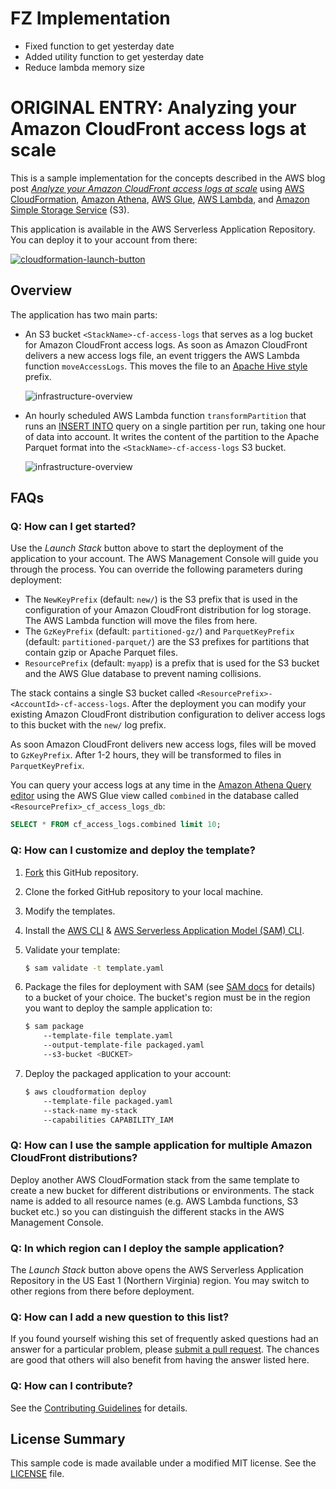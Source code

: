 # FZ Implementation
- Fixed function to get yesterday date
- Added utility function to get yesterday date
- Reduce lambda memory size

# ORIGINAL ENTRY: Analyzing your Amazon CloudFront access logs at scale

This is a sample implementation for the concepts described in the AWS blog post [_Analyze your Amazon CloudFront access logs at scale_](https://aws.amazon.com/blogs/big-data/analyze-your-amazon-cloudfront-access-logs-at-scale/) using
[AWS CloudFormation](https://aws.amazon.com/cloudformation/),
[Amazon Athena](https://aws.amazon.com/athena/),
[AWS Glue](https://aws.amazon.com/glue/),
[AWS Lambda](https://aws.amazon.com/lambda/), and
[Amazon Simple Storage Service](https://aws.amazon.com/s3/) (S3).

This application is available in the AWS Serverless Application Repository. You can deploy it to your account from there:

[![cloudformation-launch-button](https://s3.amazonaws.com/cloudformation-examples/cloudformation-launch-stack.png)](https://serverlessrepo.aws.amazon.com/#/applications/arn:aws:serverlessrepo:us-east-1:387304072572:applications~amazon-cloudfront-access-logs-queries)

## Overview

The application has two main parts:

- An S3 bucket `<StackName>-cf-access-logs` that serves as a log bucket for Amazon CloudFront access logs. As soon as Amazon CloudFront delivers a new access logs file, an event triggers the AWS Lambda function `moveAccessLogs`. This moves the file to an [Apache Hive style](https://cwiki.apache.org/confluence/display/Hive/LanguageManual+DDL#LanguageManualDDL-AlterPartition) prefix.

    ![infrastructure-overview](images/moveAccessLogs.png)

- An hourly scheduled AWS Lambda function `transformPartition` that runs an [INSERT INTO](https://docs.aws.amazon.com/athena/latest/ug/insert-into.html) query on a single partition per run, taking one hour of data into account. It writes the content of the partition to the Apache Parquet format into the `<StackName>-cf-access-logs` S3 bucket.

    ![infrastructure-overview](images/transformPartition.png)

## FAQs

### Q: How can I get started?

Use the _Launch Stack_ button above to start the deployment of the application to your account. The AWS Management Console will guide you through the process. You can override the following parameters during deployment:

- The `NewKeyPrefix` (default: `new/`) is the S3 prefix that is used in the configuration of your Amazon CloudFront distribution for log storage. The AWS Lambda function will move the files from here.
- The `GzKeyPrefix` (default: `partitioned-gz/`) and `ParquetKeyPrefix` (default: `partitioned-parquet/`) are the S3 prefixes for partitions that contain gzip or Apache Parquet files.
- `ResourcePrefix` (default: `myapp`) is a prefix that is used for the S3 bucket and the AWS Glue database to prevent naming collisions.

The stack contains a single S3 bucket called `<ResourcePrefix>-<AccountId>-cf-access-logs`. After the deployment you can modify your existing Amazon CloudFront distribution configuration to deliver access logs to this bucket with the `new/` log prefix.

As soon Amazon CloudFront delivers new access logs, files will be moved to `GzKeyPrefix`. After 1-2 hours, they will be transformed to files in `ParquetKeyPrefix`.

You can query your access logs at any time in the [Amazon Athena Query editor](https://console.aws.amazon.com/athena/home#query) using the AWS Glue view called `combined` in the database called `<ResourcePrefix>_cf_access_logs_db`:

```sql
SELECT * FROM cf_access_logs.combined limit 10;
```

### Q: How can I customize and deploy the template?

1. [Fork](https://github.com/aws-samples/amazon-cloudfront-access-logs-queries#fork-destination-box) this GitHub repository.
2. Clone the forked GitHub repository to your local machine.
3. Modify the templates.
4. Install the [AWS CLI](https://docs.aws.amazon.com/cli/latest/userguide/installing.html)
    & [AWS Serverless Application Model (SAM) CLI](https://docs.aws.amazon.com/serverless-application-model/latest/developerguide/serverless-sam-cli-install.html).
5. Validate your template:

    ```sh
    $ sam validate -t template.yaml
    ```

6. Package the files for deployment with SAM (see [SAM docs](https://docs.aws.amazon.com/serverless-application-model/latest/developerguide/serverless-deploying.html) for details) to a bucket of your choice. The bucket's region must be in the region you want to deploy the sample application to:

    ```sh
    $ sam package
        --template-file template.yaml
        --output-template-file packaged.yaml
        --s3-bucket <BUCKET>
    ```

7. Deploy the packaged application to your account:

    ```sh
    $ aws cloudformation deploy
        --template-file packaged.yaml
        --stack-name my-stack
        --capabilities CAPABILITY_IAM
    ```

### Q: How can I use the sample application for multiple Amazon CloudFront distributions?

Deploy another AWS CloudFormation stack from the same template to create a new bucket for different distributions or environments. The stack name is added to all resource names (e.g. AWS Lambda functions, S3 bucket etc.) so you can distinguish the different stacks in the AWS Management Console.

### Q: In which region can I deploy the sample application?

The _Launch Stack_ button above opens the AWS Serverless Application Repository in the US East 1 (Northern Virginia) region. You may switch to other regions from there before deployment.

### Q: How can I add a new question to this list?

If you found yourself wishing this set of frequently asked questions had an answer for a particular problem, please [submit a pull request](https://help.github.com/articles/creating-a-pull-request-from-a-fork/). The chances are good that others will also benefit from having the answer listed here.

### Q: How can I contribute?

See the [Contributing Guidelines](https://github.com/aws-samples/amazon-cloudfront-access-logs-queries/blob/mainline/CONTRIBUTING.md) for details.

## License Summary

This sample code is made available under a modified MIT license. See the [LICENSE](https://github.com/aws-samples/amazon-cloudfront-access-logs-queries/blob/mainline/LICENSE) file.
